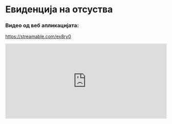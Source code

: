 # Евиденција на отсуства

### Видео од веб апликацијата:
https://streamable.com/ex8ry0
<div style="width:100%;height:0px;position:relative;padding-bottom:46.443%;"><iframe src="https://streamable.com/e/ex8ry0" frameborder="0" width="100%" height="100%" allowfullscreen style="width:100%;height:100%;position:absolute;left:0px;top:0px;overflow:hidden;"></iframe></div>
